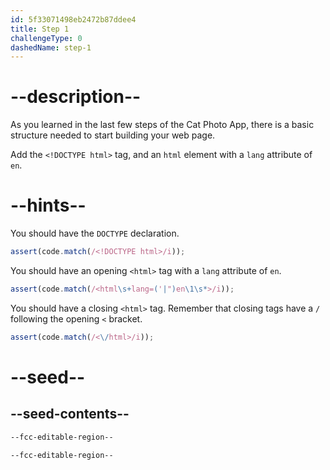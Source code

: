 ```yaml
---
id: 5f33071498eb2472b87ddee4
title: Step 1
challengeType: 0
dashedName: step-1
---
```


# --description--

As you learned in the last few steps of the Cat Photo App, there is a basic structure needed to start building your web page.

Add the `<!DOCTYPE html>` tag, and an `html` element with a `lang` attribute of `en`.

# --hints--

You should have the `DOCTYPE` declaration.

```js
assert(code.match(/<!DOCTYPE html>/i));
```

You should have an opening `<html>` tag with a `lang` attribute of `en`.

```js
assert(code.match(/<html\s+lang=('|")en\1\s*>/i));
```

You should have a closing `<html>` tag. Remember that closing tags have a `/` following the opening `<` bracket.

```js
assert(code.match(/<\/html>/i));
```

# --seed--

## --seed-contents--

```html
--fcc-editable-region--

--fcc-editable-region--

```
